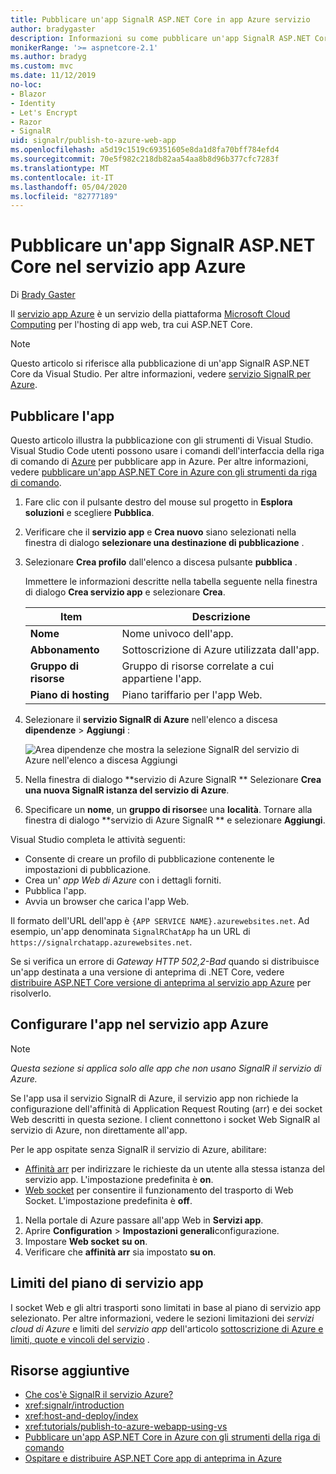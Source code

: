 ```yaml
---
title: Pubblicare un'app SignalR ASP.NET Core in app Azure servizio
author: bradygaster
description: Informazioni su come pubblicare un'app SignalR ASP.NET Core in app Azure servizio.
monikerRange: '>= aspnetcore-2.1'
ms.author: bradyg
ms.custom: mvc
ms.date: 11/12/2019
no-loc:
- Blazor
- Identity
- Let's Encrypt
- Razor
- SignalR
uid: signalr/publish-to-azure-web-app
ms.openlocfilehash: a5d19c1519c69351605e8da1d8fa70bff784efd4
ms.sourcegitcommit: 70e5f982c218db82aa54aa8b8d96b377cfc7283f
ms.translationtype: MT
ms.contentlocale: it-IT
ms.lasthandoff: 05/04/2020
ms.locfileid: "82777189"
---
```

# <a name="publish-an-aspnet-core-signalr-app-to-azure-app-service"></a>Pubblicare un'app SignalR ASP.NET Core nel servizio app Azure

Di [Brady Gaster](https://twitter.com/bradygaster)

Il [servizio app Azure](/azure/app-service/app-service-web-overview) è un servizio della piattaforma [Microsoft Cloud Computing](https://azure.microsoft.com/) per l'hosting di app web, tra cui ASP.NET Core.

> [!NOTE]
> Questo articolo si riferisce alla pubblicazione di un'app SignalR ASP.NET Core da Visual Studio. Per altre informazioni, vedere [servizio SignalR per Azure](https://azure.microsoft.com/services/signalr-service).

## <a name="publish-the-app"></a>Pubblicare l'app

Questo articolo illustra la pubblicazione con gli strumenti di Visual Studio. Visual Studio Code utenti possono usare i comandi dell'interfaccia della riga di comando di [Azure](/cli/azure) per pubblicare app in Azure. Per altre informazioni, vedere [pubblicare un'app ASP.NET Core in Azure con gli strumenti da riga di comando](/azure/app-service/app-service-web-get-started-dotnet).

1. Fare clic con il pulsante destro del mouse sul progetto in **Esplora soluzioni** e scegliere **Pubblica**.

1. Verificare che il **servizio app** e **Crea nuovo** siano selezionati nella finestra di dialogo **selezionare una destinazione di pubblicazione** .

1. Selezionare **Crea profilo** dall'elenco a discesa pulsante **pubblica** .

   Immettere le informazioni descritte nella tabella seguente nella finestra di dialogo **Crea servizio app** e selezionare **Crea**.

   | Item               | Descrizione |
   | ------------------ | ----------- |
   | **Nome**           | Nome univoco dell'app. |
   | **Abbonamento**   | Sottoscrizione di Azure utilizzata dall'app. |
   | **Gruppo di risorse** | Gruppo di risorse correlate a cui appartiene l'app. |
   | **Piano di hosting**   | Piano tariffario per l'app Web. |

1. Selezionare il **servizio SignalR di Azure** nell'elenco a discesa **dipendenze** > **Aggiungi** :

   ![Area dipendenze che mostra la selezione SignalR del servizio di Azure nell'elenco a discesa Aggiungi](publish-to-azure-web-app/_static/signalr-service-dependency.png)

1. Nella finestra di dialogo **servizio di Azure SignalR ** Selezionare **Crea una nuova SignalR istanza del servizio di Azure**.

1. Specificare un **nome**, un **gruppo di risorse**e una **località**. Tornare alla finestra di dialogo **servizio di Azure SignalR ** e selezionare **Aggiungi**.

Visual Studio completa le attività seguenti:

* Consente di creare un profilo di pubblicazione contenente le impostazioni di pubblicazione.
* Crea un' *app Web di Azure* con i dettagli forniti.
* Pubblica l'app.
* Avvia un browser che carica l'app Web.

Il formato dell'URL dell'app è `{APP SERVICE NAME}.azurewebsites.net`. Ad esempio, un'app denominata `SignalRChatApp` ha un URL di `https://signalrchatapp.azurewebsites.net`.

Se si verifica un errore di *Gateway HTTP 502,2-Bad* quando si distribuisce un'app destinata a una versione di anteprima di .NET Core, vedere [distribuire ASP.NET Core versione di anteprima al servizio app Azure](xref:host-and-deploy/azure-apps/index#deploy-aspnet-core-preview-release-to-azure-app-service) per risolverlo.

## <a name="configure-the-app-in-azure-app-service"></a>Configurare l'app nel servizio app Azure

> [!NOTE]
> *Questa sezione si applica solo alle app che non usano SignalR il servizio di Azure.*
>
> Se l'app usa il servizio SignalR di Azure, il servizio app non richiede la configurazione dell'affinità di Application Request Routing (arr) e dei socket Web descritti in questa sezione. I client connettono i socket Web SignalR al servizio di Azure, non direttamente all'app.

Per le app ospitate senza SignalR il servizio di Azure, abilitare:

* [Affinità arr](https://azure.github.io/AppService/2016/05/16/Disable-Session-affinity-cookie-(ARR-cookie)-for-Azure-web-apps.html) per indirizzare le richieste da un utente alla stessa istanza del servizio app. L'impostazione predefinita è **on**.
* [Web socket](xref:fundamentals/websockets) per consentire il funzionamento del trasporto di Web Socket. L'impostazione predefinita è **off**.

1. Nella portale di Azure passare all'app Web in **Servizi app**.
1. Aprire **Configuration** > **Impostazioni generali**configurazione.
1. Impostare **Web socket** **su on**.
1. Verificare che **affinità arr** sia impostato **su on**.

## <a name="app-service-plan-limits"></a>Limiti del piano di servizio app

I socket Web e gli altri trasporti sono limitati in base al piano di servizio app selezionato. Per altre informazioni, vedere le sezioni limitazioni dei *servizi cloud di Azure* e limiti del *servizio app* dell'articolo [sottoscrizione di Azure e limiti, quote e vincoli del servizio](/azure/azure-subscription-service-limits#app-service-limits) .

## <a name="additional-resources"></a>Risorse aggiuntive

* [Che cos'è SignalR il servizio Azure?](/azure/azure-signalr/signalr-overview)
* <xref:signalr/introduction>
* <xref:host-and-deploy/index>
* <xref:tutorials/publish-to-azure-webapp-using-vs>
* [Pubblicare un'app ASP.NET Core in Azure con gli strumenti della riga di comando](/azure/app-service/app-service-web-get-started-dotnet)
* [Ospitare e distribuire ASP.NET Core app di anteprima in Azure](xref:host-and-deploy/azure-apps/index#deploy-aspnet-core-preview-release-to-azure-app-service)

